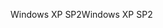 <span data-ttu-id="e7e2a-101">Windows XP SP2</span><span class="sxs-lookup"><span data-stu-id="e7e2a-101">Windows XP SP2</span></span>